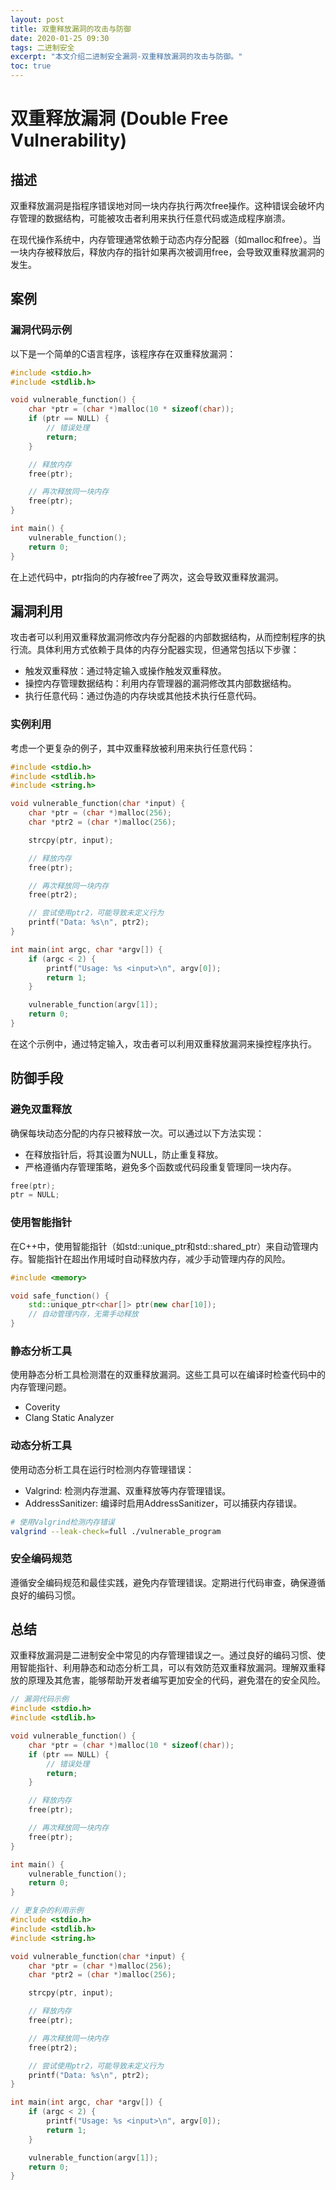 ```yaml
---
layout: post
title: 双重释放漏洞的攻击与防御
date: 2020-01-25 09:30
tags: 二进制安全
excerpt: "本文介绍二进制安全漏洞-双重释放漏洞的攻击与防御。"
toc: true
---	
```

# 双重释放漏洞 (Double Free Vulnerability)
## 描述

双重释放漏洞是指程序错误地对同一块内存执行两次free操作。这种错误会破坏内存管理的数据结构，可能被攻击者利用来执行任意代码或造成程序崩溃。

在现代操作系统中，内存管理通常依赖于动态内存分配器（如malloc和free）。当一块内存被释放后，释放内存的指针如果再次被调用free，会导致双重释放漏洞的发生。

## 案例

### 漏洞代码示例

以下是一个简单的C语言程序，该程序存在双重释放漏洞：

```c
#include <stdio.h>
#include <stdlib.h>

void vulnerable_function() {
    char *ptr = (char *)malloc(10 * sizeof(char));
    if (ptr == NULL) {
        // 错误处理
        return;
    }

    // 释放内存
    free(ptr);

    // 再次释放同一块内存
    free(ptr);
}

int main() {
    vulnerable_function();
    return 0;
}
```

在上述代码中，ptr指向的内存被free了两次，这会导致双重释放漏洞。

## 漏洞利用

攻击者可以利用双重释放漏洞修改内存分配器的内部数据结构，从而控制程序的执行流。具体利用方式依赖于具体的内存分配器实现，但通常包括以下步骤：

- 触发双重释放：通过特定输入或操作触发双重释放。
- 操控内存管理数据结构：利用内存管理器的漏洞修改其内部数据结构。
- 执行任意代码：通过伪造的内存块或其他技术执行任意代码。

### 实例利用

考虑一个更复杂的例子，其中双重释放被利用来执行任意代码：

```c
#include <stdio.h>
#include <stdlib.h>
#include <string.h>

void vulnerable_function(char *input) {
    char *ptr = (char *)malloc(256);
    char *ptr2 = (char *)malloc(256);

    strcpy(ptr, input);

    // 释放内存
    free(ptr);

    // 再次释放同一块内存
    free(ptr2);

    // 尝试使用ptr2，可能导致未定义行为
    printf("Data: %s\n", ptr2);
}

int main(int argc, char *argv[]) {
    if (argc < 2) {
        printf("Usage: %s <input>\n", argv[0]);
        return 1;
    }

    vulnerable_function(argv[1]);
    return 0;
}
```

在这个示例中，通过特定输入，攻击者可以利用双重释放漏洞来操控程序执行。

## 防御手段

### 避免双重释放

确保每块动态分配的内存只被释放一次。可以通过以下方法实现：

- 在释放指针后，将其设置为NULL，防止重复释放。
- 严格遵循内存管理策略，避免多个函数或代码段重复管理同一块内存。

```c
free(ptr);
ptr = NULL;
```

### 使用智能指针

在C++中，使用智能指针（如std::unique_ptr和std::shared_ptr）来自动管理内存。智能指针在超出作用域时自动释放内存，减少手动管理内存的风险。

```cpp
#include <memory>

void safe_function() {
    std::unique_ptr<char[]> ptr(new char[10]);
    // 自动管理内存，无需手动释放
}
```
### 静态分析工具

使用静态分析工具检测潜在的双重释放漏洞。这些工具可以在编译时检查代码中的内存管理问题。

- Coverity
- Clang Static Analyzer

### 动态分析工具

使用动态分析工具在运行时检测内存管理错误：

- Valgrind: 检测内存泄漏、双重释放等内存管理错误。
- AddressSanitizer: 编译时启用AddressSanitizer，可以捕获内存错误。

```bash
# 使用Valgrind检测内存错误
valgrind --leak-check=full ./vulnerable_program
```

### 安全编码规范

遵循安全编码规范和最佳实践，避免内存管理错误。定期进行代码审查，确保遵循良好的编码习惯。

## 总结

双重释放漏洞是二进制安全中常见的内存管理错误之一。通过良好的编码习惯、使用智能指针、利用静态和动态分析工具，可以有效防范双重释放漏洞。理解双重释放的原理及其危害，能够帮助开发者编写更加安全的代码，避免潜在的安全风险。

```c
// 漏洞代码示例
#include <stdio.h>
#include <stdlib.h>

void vulnerable_function() {
    char *ptr = (char *)malloc(10 * sizeof(char));
    if (ptr == NULL) {
        // 错误处理
        return;
    }

    // 释放内存
    free(ptr);

    // 再次释放同一块内存
    free(ptr);
}

int main() {
    vulnerable_function();
    return 0;
}
```

```c
// 更复杂的利用示例
#include <stdio.h>
#include <stdlib.h>
#include <string.h>

void vulnerable_function(char *input) {
    char *ptr = (char *)malloc(256);
    char *ptr2 = (char *)malloc(256);

    strcpy(ptr, input);

    // 释放内存
    free(ptr);

    // 再次释放同一块内存
    free(ptr2);

    // 尝试使用ptr2，可能导致未定义行为
    printf("Data: %s\n", ptr2);
}

int main(int argc, char *argv[]) {
    if (argc < 2) {
        printf("Usage: %s <input>\n", argv[0]);
        return 1;
    }

    vulnerable_function(argv[1]);
    return 0;
}
```
